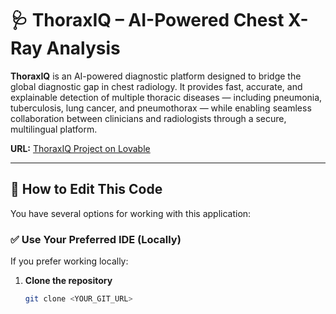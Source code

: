 # 🩺 ThoraxIQ – AI-Powered Chest X-Ray Analysis

**ThoraxIQ** is an AI-powered diagnostic platform designed to bridge the global diagnostic gap in chest radiology. It provides fast, accurate, and explainable detection of multiple thoracic diseases — including pneumonia, tuberculosis, lung cancer, and pneumothorax — while enabling seamless collaboration between clinicians and radiologists through a secure, multilingual platform.

**URL:** [ThoraxIQ Project on Lovable](https://lovable.dev/projects/f1ffd5c8-4001-46d1-bd43-28e4da9f5772)

---

## 🚀 How to Edit This Code

You have several options for working with this application:



### ✅ Use Your Preferred IDE (Locally)

If you prefer working locally:

1. **Clone the repository**
   ```bash
   git clone <YOUR_GIT_URL>
